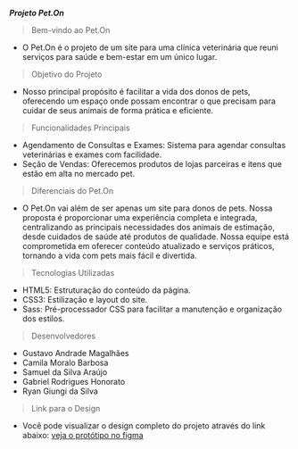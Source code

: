***Projeto Pet.On***

> Bem-vindo ao Pet.On
- O Pet.On é o projeto de um site para uma clínica veterinária que reuni serviços para saúde e bem-estar em um único lugar.

> Objetivo do Projeto

- Nosso principal propósito é facilitar a vida dos donos de pets, oferecendo um espaço onde possam encontrar o que precisam para cuidar de seus animais de forma prática e eficiente.

> Funcionalidades Principais
- Agendamento de Consultas e Exames: Sistema para agendar consultas veterinárias e exames com facilidade.
- Seção de Vendas: Oferecemos produtos de lojas parceiras e itens que estão em alta no mercado pet.

> Diferenciais do Pet.On
- O Pet.On vai além de ser apenas um site para donos de pets. Nossa proposta é proporcionar uma experiência completa e integrada, centralizando as principais necessidades dos animais de estimação, desde cuidados de saúde até produtos de qualidade. Nossa equipe está comprometida em oferecer conteúdo atualizado e serviços práticos, tornando a vida com pets mais fácil e divertida.

> Tecnologias Utilizadas
- HTML5: Estruturação do conteúdo da página.
- CSS3: Estilização e layout do site.
- Sass: Pré-processador CSS para facilitar a manutenção e organização dos estilos.

> Desenvolvedores
- Gustavo Andrade Magalhães
- Camila Moralo Barbosa
- Samuel da Silva Araújo
- Gabriel Rodrigues Honorato
- Ryan Giungi da Silva

> Link para o Design
- Você pode visualizar o design completo do projeto através do link abaixo:
[veja o protótipo no figma]([https://www.figma.com/proto/BnLjnk3yVN5sQ3Xxt8LrZH/Pet.On?page-id=0%3A1&node-id=88-109&node-type=frame&viewport=584%2C311%2C0.15&t=gsevgzlsjvu7ZKmv-1&scaling=contain&content-scaling=fixed](https://www.figma.com/design/zOELrr1akVZioKoV68F903/Untitled?node-id=0-1&node-type=canvas&t=w0KlPxuauX7P4xF2-0))
